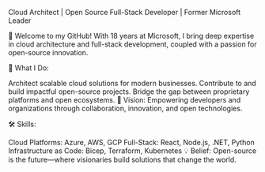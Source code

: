 Cloud Architect | Open Source Full-Stack Developer | Former Microsoft Leader

👋 Welcome to my GitHub!
With 18 years at Microsoft, I bring deep expertise in cloud architecture and full-stack development, coupled with a passion for open-source innovation.

🚀 What I Do:

Architect scalable cloud solutions for modern businesses.
Contribute to and build impactful open-source projects.
Bridge the gap between proprietary platforms and open ecosystems.
🌟 Vision:
Empowering developers and organizations through collaboration, innovation, and open technologies.

🛠️ Skills:

Cloud Platforms: Azure, AWS, GCP
Full-Stack: React, Node.js, .NET, Python
Infrastructure as Code: Bicep, Terraform, Kubernetes
💡 Belief: Open-source is the future—where visionaries build solutions that change the world.

